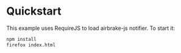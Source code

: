 # Quickstart

This example uses RequireJS to load airbrake-js notifier. To start it:

```bash
npm install
firefox index.html
```

